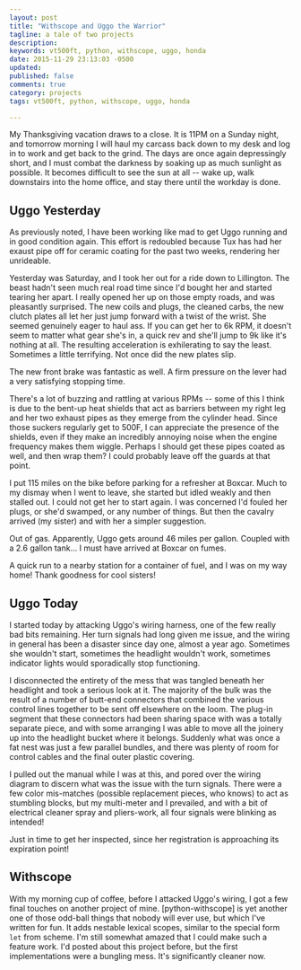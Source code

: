```yaml
---
layout: post
title: "Withscope and Uggo the Warrior"
tagline: a tale of two projects
description:
keywords: vt500ft, python, withscope, uggo, honda
date: 2015-11-29 23:13:03 -0500
updated:
published: false
comments: true
category: projects
tags: vt500ft, python, withscope, uggo, honda

---
```


My Thanksgiving vacation draws to a close. It is 11PM on a Sunday
night, and tomorrow morning I will haul my carcass back down to my
desk and log in to work and get back to the grind. The days are once
again depressingly short, and I must combat the darkness by soaking up
as much sunlight as possible. It becomes difficult to see the sun at
all -- wake up, walk downstairs into the home office, and stay there
until the workday is done.

<!-- more -->

## Uggo Yesterday

As previously noted, I have been working like mad to get Uggo running
and in good condition again. This effort is redoubled because Tux has
had her exaust pipe off for ceramic coating for the past two weeks,
rendering her unrideable.

Yesterday was Saturday, and I took her out for a ride down to
Lillington. The beast hadn't seen much real road time since I'd bought
her and started tearing her apart. I really opened her up on those
empty roads, and was pleasantly surprised. The new coils and plugs,
the cleaned carbs, the new clutch plates all let her just jump forward
with a twist of the wrist. She seemed genuinely eager to haul ass. If
you can get her to 6k RPM, it doesn't seem to matter what gear she's
in, a quick rev and she'll jump to 9k like it's nothing at all. The
resulting acceleration is exhilerating to say the least. Sometimes a
little terrifying. Not once did the new plates slip.

The new front brake was fantastic as well. A firm pressure on the
lever had a very satisfying stopping time.

There's a lot of buzzing and rattling at various RPMs -- some of this
I think is due to the bent-up heat shields that act as barriers
between my right leg and her two exhaust pipes as they emerge from the
cylinder head. Since those suckers regularly get to 500F, I can
appreciate the presence of the shields, even if they make an
incredibly annoying noise when the engine frequency makes them
wiggle. Perhaps I should get these pipes coated as well, and then wrap
them? I could probably leave off the guards at that point.

I put 115 miles on the bike before parking for a refresher at
Boxcar. Much to my dismay when I went to leave, she started but idled
weakly and then stalled out. I could not get her to start again. I was
concerned I'd fouled her plugs, or she'd swamped, or any number of
things. But then the cavalry arrived (my sister) and with her a simpler
suggestion.

Out of gas. Apparently, Uggo gets around 46 miles per gallon. Coupled with
a 2.6 gallon tank... I must have arrived at Boxcar on fumes.

A quick run to a nearby station for a container of fuel, and I was on
my way home! Thank goodness for cool sisters!

## Uggo Today

I started today by attacking Uggo's wiring harness, one of the few
really bad bits remaining. Her turn signals had long given me issue,
and the wiring in general has been a disaster since day one, almost a
year ago. Sometimes she wouldn't start, sometimes the headlight
wouldn't work, sometimes indicator lights would sporadically stop
functioning.

I disconnected the entirety of the mess that was tangled beneath her
headlight and took a serious look at it. The majority of the bulk was
the result of a number of butt-end connectors that combined the
various control lines together to be sent off elsewhere on the
loom. The plug-in segment that these connectors had been sharing space
with was a totally separate piece, and with some arranging I was able
to move all the joinery up into the headlight bucket where it belongs.
Suddenly what was once a fat nest was just a few parallel bundles, and
there was plenty of room for control cables and the final outer
plastic covering.

I pulled out the manual while I was at this, and pored over the wiring
diagram to discern what was the issue with the turn signals. There
were a few color mis-matches (possible replacement pieces, who knows)
to act as stumbling blocks, but my multi-meter and I prevailed, and
with a bit of electrical cleaner spray and pliers-work, all four
signals were blinking as intended!

Just in time to get her inspected, since her registration is
approaching its expiration point!

## Withscope

With my morning cup of coffee, before I attacked Uggo's wiring, I got
a few final touches on another project of mine. [python-withscope] is
yet another one of those odd-ball things that nobody will ever use,
but which I've written for fun. It adds nestable lexical scopes,
similar to the special form `let` from scheme. I'm still somewhat
amazed that I could make such a feature work. I'd posted about this
project before, but the first implementations were a bungling
mess. It's significantly cleaner now.
